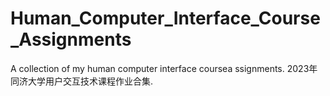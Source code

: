 # Human_Computer_Interface_Course_Assignments
A collection of my human computer interface coursea ssignments. 2023年同济大学用户交互技术课程作业合集.
